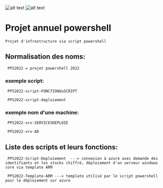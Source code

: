 
![alt text](https://raw.githubusercontent.com/Jonathan28260/ProjetAnnuel_Powershell/main/Logo/Logo_Sciences-U_Lyon.ico)
![alt text](https://raw.githubusercontent.com/Jonathan28260/ProjetAnnuel_Powershell/main/Logo/Logo_ESGI.ico)

# Projet annuel powershell
```
Projet d'infrastructure via script powershell 

```

## Normalisation des noms:
```
 PPS2022 = projet powershell 2022
```

### exemple script:
```
 PPS2022-script-FONCTIONduSCRIPT
 
 PPS2022-script-deploiement
``` 

### exemple nom d'une machine:
```
 PPS2022-srv-SERVICESDEPLOIE
 
 PPS2022-srv-AD
```
## Liste des scripts et leurs fonctions:
```
 PPS2022-Script-Deploiement  ---> connexion à azure avec demande des identifiants et les stocks chiffré, déploiement d'un serveur windows core via template ARM

 PPS2022-Template-ARM ---> template utilisé par le script powershell pour le déploiement sur azure
```
